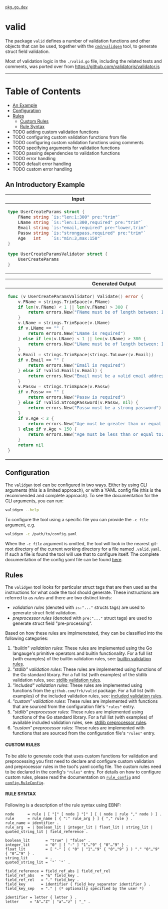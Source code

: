 [`pkg.go.dev`](https://pkg.go.dev/github.com/frk/valid)

# valid

The package `valid` defines a number of validation functions and other objects
that can be used, together with the [`cmd/validgen`](cmd/validgen) tool, to
generate struct field validation.

Most of validation logic in the `./valid.go` file, including the related tests and
comments, was ported over from https://github.com/validatorjs/validator.js

--------

# Table of Contents

- [An Example](#an-example)
- [Configuration](#configuration)
- [Rules](#rules)
	- [Custom Rules](#custom-rules)
	- [Rule Syntax](#rule-syntax)
- TODO adding custom validation functions
- TODO configuring custom validation functions from file
- TODO configuring custom validation functions using comments
- TODO specifying arguments for validation functions
- TODO passing dependencies to validation functions
- TODO error handling
- TODO default error handling
- TODO custom error handling

## An Introductory Example

<table><thead><tr><th>Input</th></tr></thead><tbody>
<tr><td>

```go
type UserCreateParams struct {
	FName string `is:"len:1:300" pre:"trim"`
	LName string `is:"len:1:300,required" pre:"trim"`
	Email string `is:"email,required" pre:"lower,trim"`
	Passw string `is:"strongpass,required" pre:"trim"`
	Age   int    `is:"min:3,max:150"`
}

type UserCreateParamsValidator struct {
	UserCreateParams
}
```

</td></tr>
</tbody></table>

<table><thead><tr><th>Generated Output</th></tr></thead><tbody>
<tr><td>

```go
func (v UserCreateParamsValidator) Validate() error {
	v.FName = strings.TrimSpace(v.FName)
	if len(v.FName) < 1 || len(v.FName) > 300 {
		return errors.New("FName must be of length between: 1 and 300 (inclusive)")
	}
	v.LName = strings.TrimSpace(v.LName)
	if v.LName == "" {
		return errors.New("LName is required")
	} else if len(v.LName) < 1 || len(v.LName) > 300 {
		return errors.New("LName must be of length between: 1 and 300 (inclusive)")
	}
	v.Email = strings.TrimSpace(strings.ToLower(v.Email))
	if v.Email == "" {
		return errors.New("Email is required")
	} else if !valid.Email(v.Email) {
		return errors.New("Email must be a valid email address")
	}
	v.Passw = strings.TrimSpace(v.Passw)
	if v.Passw == "" {
		return errors.New("Passw is required")
	} else if !valid.StrongPassword(v.Passw, nil) {
		return errors.New("Passw must be a strong password")
	}
	if v.Age < 3 {
		return errors.New("Age must be greater than or equal to: 3")
	} else if v.Age > 150 {
		return errors.New("Age must be less than or equal to: 150")
	}
	return nil
}
```

</td></tr>
</tbody></table>

## Configuration

The `validgen` tool can be configured in two ways. Either by using CLI arguments
(this is a limited approach), or with a YAML config file (this is the recommended
and complete approach). To see the documentation for the CLI arguments, you can run:

```sh
validgen --help
```

To configure the tool using a specific file you can provide the `-c file` argument, e.g.

```sh
validgen -c /path/to/config.yaml
```

When the `-c file` argument is omitted, the tool will look in the nearest git-root
directory of the current working directory for a file named `.valid.yaml`. If such
a file is found the tool will use that to configure itself. The complete documentation
of the config yaml file can be found [here](./doc/configuration.md).

## Rules

The `validgen` tool looks for particular struct tags that are then used as the instructions
for what code the tool should generate. These instructions are referred to as *rules* and
there are two distinct kinds:

- *validation rules* (denoted with `is:"..."` structs tags) are used to generate
struct field validation.
- *preprocessor rules* (denoted with `pre:"..."` struct tags) are used to generate
struct field "pre-processing".

Based on how these rules are implmenetated, they can be classified into the following categories:

1. *"builtin" validation rules*: These rules are implemented using the Go langauge's
primitive operators and builtin functionality. For a full list (with examples) of the
builtin validation rules, see: [builtin validation rules](./doc/list_of_builtin_validation_rules.md).
2. *"stdlib" validation rules*: These rules are implemented using functions of the
Go standard library. For a full list (with examples) of the stdlib validation rules,
see: [stdlib validation rules](./doc/list_of_stdlib_validation_rules.md).
3. *"included" validation rules*: These rules are implemented using functions from
the `github.com/frk/valid` package. For a full list (with examples) of the included
validation rules, see: [included validation rules](./doc/list_of_included_validation_rules.md).
4. *"custom" validation rules*: These rules are implemented with functions that are
sourced from the configuration file's `"rules"` entry.
5. *"stdlib" preprocessor rules*: These rules are implemented using functions of the
Go standard library. For a full list (with examples) of available included validation
rules, see: [stdlib preprocessor rules](./doc/list_of_stdlib_preprocessor_rules.md).
6. *"custom" preprocessor rules*: These rules are implemented with functions that are
sourced from the configuration file's `"rules"` entry.

#### CUSTOM RULES

To be able to generate code that uses custom functions for validation and preprocessing
you first need to declare and configure custom validation and preprocessor rules in the
tool's yaml config file. The custom rules need to be declared in the config's `"rules"`
entry. For details on how to configure custom rules, please read the documentation on
[`rule_config`][rule_config_yaml_doc] and [`config.RuleConfig`][rule_config_go_doc].

[rule_config_yaml_doc]: ./doc/configuration.md#rule_config
[rule_config_go_doc]: https://pkg.go.dev/github.com/frk/valid/cmd/internal/config#RuleConfig

#### RULE SYNTAX

Following is a description of the rule syntax using EBNF:

```ebnf
node      = rule | [ "[" [ node ] "]" ] [ ( node | rule "," node ) ] .
rule      = rule_name [ { ":" rule_arg } ] { "," rule } .
rule_name = identifier .
rule_arg  = | boolean_lit | integer_lit | float_lit | string_lit | quoted_string_lit | field_reference .

boolean_lit       = "true" | "false" .
integer_lit       = "0" | [ "-" ] "1"…"9" { "0"…"9" } .
float_lit         = [ "-" ] ( "0" | "1"…"9" { "0"…"9" } ) "." "0"…"9" { "0"…"9" } .
string_lit        = .
quoted_string_lit = `"` `"` .

field_reference = field_ref_abs | field_ref_rel
field_ref_abs   = "&" field_key .
field_ref_rel   = "." field_key .
field_key       = identifier { field_key_separator identifier } .
field_key_sep   = "." | (* optionally specified by the user *)

identifier = letter { letter } .
letter     = "A"…"Z" | "a"…"z" | "_" .
```

